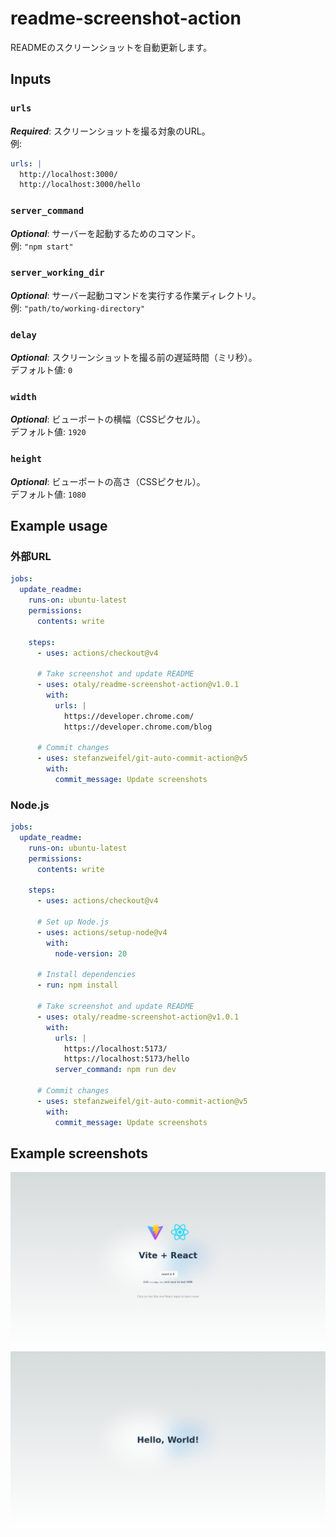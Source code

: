 # readme-screenshot-action

READMEのスクリーンショットを自動更新します。

## Inputs

### `urls`
***Required***: スクリーンショットを撮る対象のURL。  
例:
```yaml
urls: |
  http://localhost:3000/
  http://localhost:3000/hello
```

### `server_command`
***Optional***: サーバーを起動するためのコマンド。  
例: `"npm start"`

### `server_working_dir`
***Optional***: サーバー起動コマンドを実行する作業ディレクトリ。  
例: `"path/to/working-directory"`

### `delay`
***Optional***: スクリーンショットを撮る前の遅延時間（ミリ秒）。  
デフォルト値: `0`

### `width`
***Optional***: ビューポートの横幅（CSSピクセル）。  
デフォルト値: `1920`

### `height`
***Optional***: ビューポートの高さ（CSSピクセル）。  
デフォルト値: `1080`

## Example usage

### 外部URL
```yaml
jobs:
  update_readme:
    runs-on: ubuntu-latest
    permissions:
      contents: write

    steps:
      - uses: actions/checkout@v4

      # Take screenshot and update README
      - uses: otaly/readme-screenshot-action@v1.0.1
        with:
          urls: |
            https://developer.chrome.com/
            https://developer.chrome.com/blog

      # Commit changes
      - uses: stefanzweifel/git-auto-commit-action@v5
        with:
          commit_message: Update screenshots
```

### Node.js
```yaml
jobs:
  update_readme:
    runs-on: ubuntu-latest
    permissions:
      contents: write

    steps:
      - uses: actions/checkout@v4

      # Set up Node.js
      - uses: actions/setup-node@v4
        with:
          node-version: 20

      # Install dependencies
      - run: npm install

      # Take screenshot and update README
      - uses: otaly/readme-screenshot-action@v1.0.1
        with:
          urls: |
            https://localhost:5173/
            https://localhost:5173/hello
          server_command: npm run dev

      # Commit changes
      - uses: stefanzweifel/git-auto-commit-action@v5
        with:
          commit_message: Update screenshots
```

## Example screenshots
<!-- :README-SCREENSHOT-BEGIN: -->
![http://localhost:5173/](__screenshots__/d22a43f.png)
![http://localhost:5173/hello](__screenshots__/hello_d22a43f.png)
<!-- :README-SCREENSHOT-END: -->